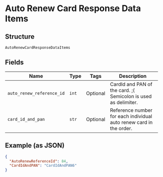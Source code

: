 
# Auto Renew Card Response Data Items

## Structure

`AutoRenewCardResponseDataItems`

## Fields

| Name | Type | Tags | Description |
|  --- | --- | --- | --- |
| `auto_renew_reference_id` | `int` | Optional | CardId and PAN of the card. ;( Semicolon is used as delimiter. |
| `card_id_and_pan` | `str` | Optional | Reference number for each individual auto renew card in the order. |

## Example (as JSON)

```json
{
  "AutoRenewReferenceId": 84,
  "CardIdAndPAN": "CardIdAndPAN6"
}
```

